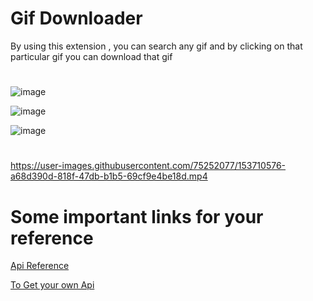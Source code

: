 # Gif Downloader

By using this extension , you can search any gif and by clicking on
that particular gif you can download that gif

#

![image](https://user-images.githubusercontent.com/75252077/153710668-6d67fb06-5375-4dd8-8bae-f810435cfe93.png)

![image](https://user-images.githubusercontent.com/75252077/153710673-cf0aa46e-bf07-4762-b724-ac4a0219d5a8.png)

![image](https://user-images.githubusercontent.com/75252077/153710690-d832e683-db78-4584-9588-aabab0c4aef2.png)

#

https://user-images.githubusercontent.com/75252077/153710576-a68d390d-818f-47db-b1b5-69cf9e4be18d.mp4

# Some important links for your reference

[Api Reference](https://giphy.api-docs.io/1.0/gifs/)

[To Get your own Api](https://developers.giphy.com/)